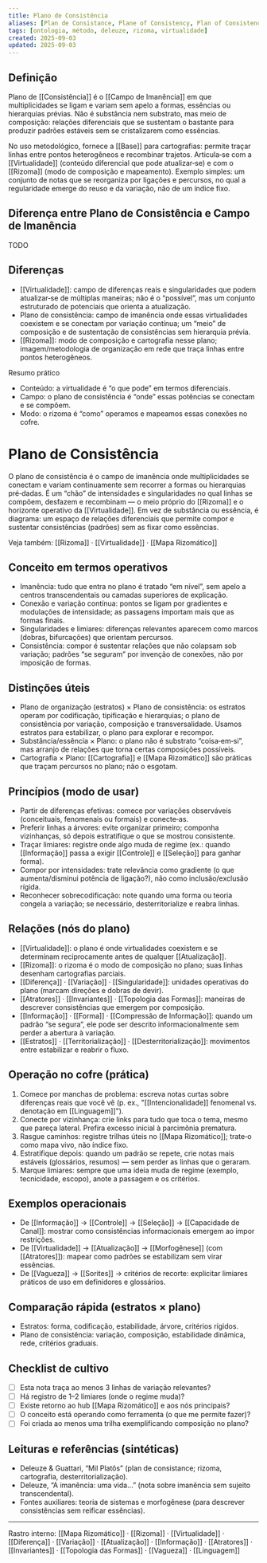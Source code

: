 ```yaml
---
title: Plano de Consistência
aliases: [Plan de Consistance, Plane of Consistency, Plan of Consistency]
tags: [ontologia, método, deleuze, rizoma, virtualidade]
created: 2025-09-03
updated: 2025-09-03
---
```

## Definição

Plano de [[Consistência]] é o [[Campo de Imanência]] em que multiplicidades se ligam e variam sem apelo a formas, essências ou hierarquias prévias. Não é substância nem substrato, mas meio de composição: relações diferenciais que se sustentam o bastante para produzir padrões estáveis sem se cristalizarem como essências.

No uso metodológico, fornece a [[Base]] para cartografias: permite traçar linhas entre pontos heterogêneos e recombinar trajetos. Articula‑se com a [[Virtualidade]] (conteúdo diferencial que pode atualizar‑se) e com o [[Rizoma]] (modo de composição e mapeamento). Exemplo simples: um conjunto de notas que se reorganiza por ligações e percursos, no qual a regularidade emerge do reuso e da variação, não de um índice fixo.

## Diferença entre Plano de Consistência e Campo de Imanência

TODO

## Diferenças
- [[Virtualidade]]: campo de diferenças reais e singularidades que podem atualizar‑se de múltiplas maneiras; não é o “possível”, mas um conjunto estruturado de potenciais que orienta a atualização.
- Plano de consistência: campo de imanência onde essas virtualidades coexistem e se conectam por variação contínua; um “meio” de composição e de sustentação de consistências sem hierarquia prévia.
- [[Rizoma]]: modo de composição e cartografia nesse plano; imagem/metodologia de organização em rede que traça linhas entre pontos heterogêneos.

Resumo prático
- Conteúdo: a virtualidade é “o que pode” em termos diferenciais.
- Campo: o plano de consistência é “onde” essas potências se conectam e se compõem.
- Modo: o rizoma é “como” operamos e mapeamos essas conexões no cofre.

# Plano de Consistência

O plano de consistência é o campo de imanência onde multiplicidades se conectam e variam continuamente sem recorrer a formas ou hierarquias pré‑dadas. É um “chão” de intensidades e singularidades no qual linhas se compõem, desfazem e recombinam — o meio próprio do [[Rizoma]] e o horizonte operativo da [[Virtualidade]]. Em vez de substância ou essência, é diagrama: um espaço de relações diferenciais que permite compor e sustentar consistências (padrões) sem as fixar como essências.

Veja também: [[Rizoma]] · [[Virtualidade]] · [[Mapa Rizomático]]

## Conceito em termos operativos
- Imanência: tudo que entra no plano é tratado “em nível”, sem apelo a centros transcendentais ou camadas superiores de explicação.
- Conexão e variação contínua: pontos se ligam por gradientes e modulações de intensidade; as passagens importam mais que as formas finais.
- Singularidades e limiares: diferenças relevantes aparecem como marcos (dobras, bifurcações) que orientam percursos.
- Consistência: compor é sustentar relações que não colapsam sob variação; padrões “se seguram” por invenção de conexões, não por imposição de formas.

## Distinções úteis
- Plano de organização (estratos) × Plano de consistência: os estratos operam por codificação, tipificação e hierarquias; o plano de consistência por variação, composição e transversalidade. Usamos estratos para estabilizar, o plano para explorar e recompor.
- Substância/essência × Plano: o plano não é substrato “coisa‑em‑si”, mas arranjo de relações que torna certas composições possíveis.
- Cartografia × Plano: [[Cartografia]] e [[Mapa Rizomático]] são práticas que traçam percursos no plano; não o esgotam.

## Princípios (modo de usar)
- Partir de diferenças efetivas: comece por variações observáveis (conceituais, fenomenais ou formais) e conecte‑as.
- Preferir linhas a árvores: evite organizar primeiro; componha vizinhanças, só depois estratifique o que se mostrou consistente.
- Traçar limiares: registre onde algo muda de regime (ex.: quando [[Informação]] passa a exigir [[Controle]] e [[Seleção]] para ganhar forma).
- Compor por intensidades: trate relevância como gradiente (o que aumenta/disminui potência de ligação?), não como inclusão/exclusão rígida.
- Reconhecer sobrecodificação: note quando uma forma ou teoria congela a variação; se necessário, desterritorialize e reabra linhas.

## Relações (nós do plano)
- [[Virtualidade]]: o plano é onde virtualidades coexistem e se determinam reciprocamente antes de qualquer [[Atualização]].
- [[Rizoma]]: o rizoma é o modo de composição no plano; suas linhas desenham cartografias parciais.
- [[Diferença]] · [[Variação]] · [[Singularidade]]: unidades operativas do plano (marcam direções e dobras de devir).
- [[Atratores]] · [[Invariantes]] · [[Topologia das Formas]]: maneiras de descrever consistências que emergem por composição.
- [[Informação]] · [[Forma]] · [[Compressão de Informação]]: quando um padrão “se segura”, ele pode ser descrito informacionalmente sem perder a abertura à variação.
- [[Estratos]] · [[Territorialização]] · [[Desterritorialização]]: movimentos entre estabilizar e reabrir o fluxo.

## Operação no cofre (prática)
1) Comece por manchas de problema: escreva notas curtas sobre diferenças reais que você vê (p. ex., "[[Intencionalidade]] fenomenal vs. denotação em [[Linguagem]]").
2) Conecte por vizinhança: crie links para tudo que toca o tema, mesmo que pareça lateral. Prefira excesso inicial à parcimônia prematura.
3) Rasgue caminhos: registre trilhas úteis no [[Mapa Rizomático]]; trate‑o como mapa vivo, não índice fixo.
4) Estratifique depois: quando um padrão se repete, crie notas mais estáveis (glossários, resumos) — sem perder as linhas que o geraram.
5) Marque limiares: sempre que uma ideia muda de regime (exemplo, tecnicidade, escopo), anote a passagem e os critérios.

## Exemplos operacionais
- De [[Informação]] → [[Controle]] → [[Seleção]] → [[Capacidade de Canal]]: mostrar como consistências informacionais emergem ao impor restrições.
- De [[Virtualidade]] → [[Atualização]] → [[Morfogênese]] (com [[Atratores]]): mapear como padrões se estabilizam sem virar essências.
- De [[Vagueza]] → [[Sorites]] → critérios de recorte: explicitar limiares práticos de uso em definidores e glossários.

## Comparação rápida (estratos × plano)
- Estratos: forma, codificação, estabilidade, árvore, critérios rígidos.
- Plano de consistência: variação, composição, estabilidade dinâmica, rede, critérios graduais.

## Checklist de cultivo
- [ ] Esta nota traça ao menos 3 linhas de variação relevantes?
- [ ] Há registro de 1–2 limiares (onde o regime muda)?
- [ ] Existe retorno ao hub [[Mapa Rizomático]] e aos nós principais?
- [ ] O conceito está operando como ferramenta (o que me permite fazer)?
- [ ] Foi criada ao menos uma trilha exemplificando composição no plano?

## Leituras e referências (sintéticas)
- Deleuze & Guattari, “Mil Platôs” (plan de consistance; rizoma, cartografia, desterritorialização).
- Deleuze, “A imanência: uma vida...” (nota sobre imanência sem sujeito transcendental).
- Fontes auxiliares: teoria de sistemas e morfogênese (para descrever consistências sem reificar essências).

---
Rastro interno: [[Mapa Rizomático]] · [[Rizoma]] · [[Virtualidade]] · [[Diferença]] · [[Variação]] · [[Atualização]] · [[Informação]] · [[Atratores]] · [[Invariantes]] · [[Topologia das Formas]] · [[Vagueza]] · [[Linguagem]]
